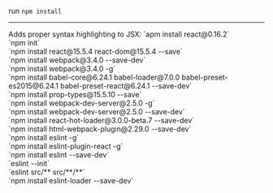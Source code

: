 run `npm install`
<hr>
Adds proper syntax highlighting to JSX:
`apm install react@0.16.2`
<br>
`npm init`
<br>
`npm install react@15.5.4 react-dom@15.5.4 --save`
<br>
`npm install webpack@3.4.0 --save-dev`
<br>
`npm install webpack@3.4.0 -g`
<br>
`npm install babel-core@6.24.1 babel-loader@7.0.0 babel-preset-es2015@6.24.1 babel-preset-react@6.24.1 --save-dev`
<br>
`npm install prop-types@15.5.10 --save`
<br>
`npm install webpack-dev-server@2.5.0 -g`
<br>
`npm install webpack-dev-server@2.5.0 --save-dev`
<br>
`npm install react-hot-loader@3.0.0-beta.7 --save-dev`
<br>
`npm install html-webpack-plugin@2.29.0 --save-dev`
<br>
`npm install eslint -g`
<br>
`npm install eslint-plugin-react -g`
<br>
`npm install eslint --save-dev`
<br>
`eslint --init`
<br>
`eslint src/** src/**/**`
<br>
`npm install eslint-loader --save-dev`
